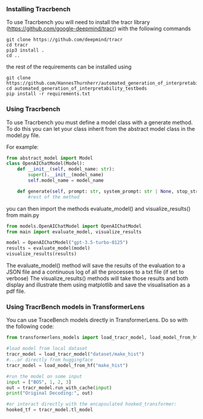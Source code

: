 ### Installing Tracrbench

To use Tracrbench you will need to install the tracr library (https://github.com/google-deepmind/tracr) with the following commands

```
git clone https://github.com/deepmind/tracr
cd tracr
pip3 install .
cd ..
```

the rest of the requirements can be installed using
```
git clone https://github.com/HannesThurnherr/automated_generation_of_interpretability_testbeds
cd automated_generation_of_interpretability_testbeds
pip install -r requirements.txt
```
### Using Tracrbench

To use Tracrbench you must define a model class with a generate method. To do this you can let your class inherit from the abstract model class in the model.py file.

For example:
```python
from abstract_model import Model
class OpenAIChatModel(Model):
    def __init__(self, model_name: str):
        super().__init__(model_name)
        self.model_name = model_name

    def generate(self, prompt: str, system_prompt: str | None, stop_strings, **kwargs) -> str:
        #rest of the method
```

you can then import the methods evaluate_model() and visualize_results() from main.py

```python
from models.OpenAIChatModel import OpenAIChatModel
from main import evaluate_model, visualize_results

model = OpenAIChatModel("gpt-3.5-turbo-0125")
results = evaluate_model(model)
visualize_results(results)
```

The evaluate_model() method will save the results of the evaluation to a JSON file and a continuous log of all the processes to a txt file (if set to verbose)
The visualize_results() methods will take those results and both display and illustrate them using matplotlib and save the visualisation as a pdf file.


### Using TracrBench models in TransformerLens
You can use TraceBench models directly in TransformerLens. Do so with the following code:
```python
from transformerlens_models import load_tracr_model, load_model_from_hf

#load model from local dataset
tracr_model = load_tracr_model("dataset/make_hist")
#...or directly from huggingface
tracr_model = load_model_from_hf("make_hist")

#run the model on some input
input = ["BOS", 1, 2, 3]
out = tracr_model.run_with_cache(input)
print("Original Decoding:", out)

#or interact directly with the encapsulated hooked_transformer:
hooked_tf = tracr_model.tl_model
```


